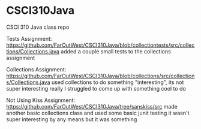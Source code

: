 # CSCI310Java
CSCI 310 Java class repo

Tests Assignment: 
  https://github.com/FarOutWest/CSCI310Java/blob/collectiontests/src/collections/Collections.java
  added a couple small tests to the collections assignment

Collections Assignment: 
  https://github.com/FarOutWest/CSCI310Java/blob/collections/src/collections/Collections.java
  used collections to do something "interesting", its not super interesting really I struggled to come up with something cool to do
  
Not Using Kiss Assignment: 
  https://github.com/FarOutWest/CSCI310Java/tree/sanskiss/src
  made another basic collections class and used some basic junit testing it wasn't super interesting by any means but it was something
